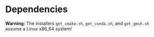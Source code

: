 # Dependencies

**Warning:** The installers `get_cmake.sh`, `get_conda.sh`, and `get_gmsh.sh` assume a Linux x86_64 system!
